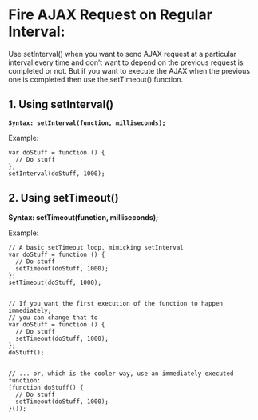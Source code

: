 # Fire AJAX Request on Regular Interval:
Use setInterval() when you want to send AJAX request at a particular interval every time and don’t want to depend on the previous request is completed or not.
But if you want to execute the AJAX when the previous one is completed then use the setTimeout() function.


## 1. Using setInterval()
**`Syntax: setInterval(function, milliseconds);`**

Example:

    var doStuff = function () {
      // Do stuff
    };
    setInterval(doStuff, 1000);


## 2. Using setTimeout()
**Syntax: setTimeout(function, milliseconds);**

Example:

    // A basic setTimeout loop, mimicking setInterval
    var doStuff = function () {
      // Do stuff
      setTimeout(doStuff, 1000);
    };
    setTimeout(doStuff, 1000);


    // If you want the first execution of the function to happen immediately,
    // you can change that to
    var doStuff = function () {
      // Do stuff
      setTimeout(doStuff, 1000);
    };
    doStuff();


    // ... or, which is the cooler way, use an immediately executed function:
    (function doStuff() {
      // Do stuff
      setTimeout(doStuff, 1000);
    }());
